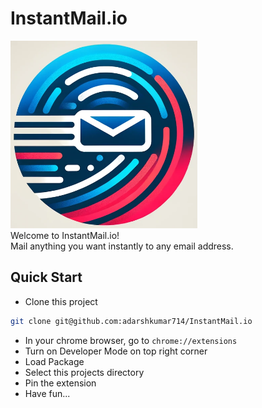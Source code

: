 # InstantMail.io
<img src='logos/logo.png' height='300px'> <br>
Welcome to InstantMail.io! <br>
Mail anything you want instantly to any email address.

## Quick Start
* Clone this project
```sh
git clone git@github.com:adarshkumar714/InstantMail.io
```
* In your chrome browser, go to `chrome://extensions`
* Turn on Developer Mode on top right corner
* Load Package
* Select this projects directory
* Pin the extension
* Have fun...

